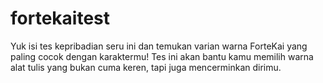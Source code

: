# fortekaitest
Yuk isi tes kepribadian seru ini dan temukan varian warna ForteKai yang paling cocok dengan karaktermu! Tes ini akan bantu kamu memilih warna alat tulis yang bukan cuma keren, tapi juga mencerminkan dirimu.
